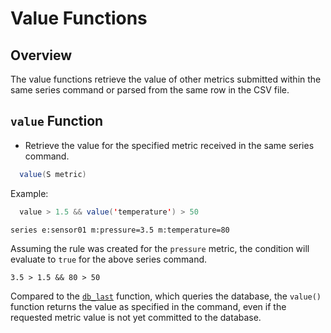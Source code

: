 # Value Functions

## Overview

The value functions retrieve the value of other metrics submitted within the same series command or parsed from the same row in the CSV file.

## `value` Function

* Retrieve the value for the specified metric received in the same series command.

```java
  value(S metric)
```

Example:

```java
  value > 1.5 && value('temperature') > 50
```

```ls
series e:sensor01 m:pressure=3.5 m:temperature=80
```

Assuming the rule was created for the `pressure` metric, the condition will evaluate to `true` for the above series command.

```ls
3.5 > 1.5 && 80 > 50
```

Compared to the [`db_last`](functions-db.md) function, which queries the database, the `value()` function returns the value as specified in the command, even if the requested metric value is not yet committed to the database.
